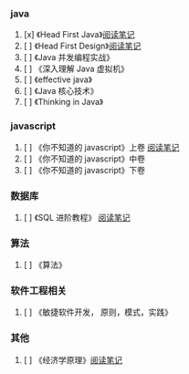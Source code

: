 ### java

1. [x] 《Head First Java》[阅读笔记](https://github.com/liu-dongyu/reading-plan/blob/master/head-first-java/note.md)
2. [ ] 《Head First Design》[阅读笔记](https://github.com/liu-dongyu/reading-plan/blob/master/head-first-design/note.md)
3. [ ] 《Java 并发编程实战》
4. [ ] 《深入理解 Java 虚拟机》
5. [ ] 《effective java》
6. [ ] 《Java 核心技术》
7. [ ] 《Thinking in Java》

### javascript

1. [ ] 《你不知道的 javascript》上卷 [阅读笔记](https://github.com/liu-dongyu/reading-plan/blob/master/u-dont-konw-js/bookone.md)
2. [ ] 《你不知道的 javascript》中卷
3. [ ] 《你不知道的 javascript》下卷

### 数据库

1. [ ] 《SQL 进阶教程》 [阅读笔记](https://github.com/liu-dongyu/reading-plan/blob/master/sql-advanced-terrain/note.md)

### 算法

1. [ ] 《算法》

### 软件工程相关

1. [ ] 《敏捷软件开发， 原则，模式，实践》

### 其他

1. [ ] 《经济学原理》[阅读笔记](https://github.com/liu-dongyu/reading-plan/blob/master/economic-principles/note.md)
